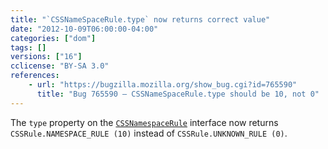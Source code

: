 ```yaml
---
title: "`CSSNameSpaceRule.type` now returns correct value"
date: "2012-10-09T06:00:00-04:00"
categories: ["dom"]
tags: []
versions: ["16"]
cclicense: "BY-SA 3.0"
references:
    - url: "https://bugzilla.mozilla.org/show_bug.cgi?id=765590"
      title: "Bug 765590 – CSSNameSpaceRule.type should be 10, not 0"
---
```

The `type` property on the [`CSSNamespaceRule`](https://developer.mozilla.org/en-US/docs/Web/API/CSSNamespaceRule) interface now returns `CSSRule.NAMESPACE_RULE (10)` instead of `CSSRule.UNKNOWN_RULE (0)`. 
